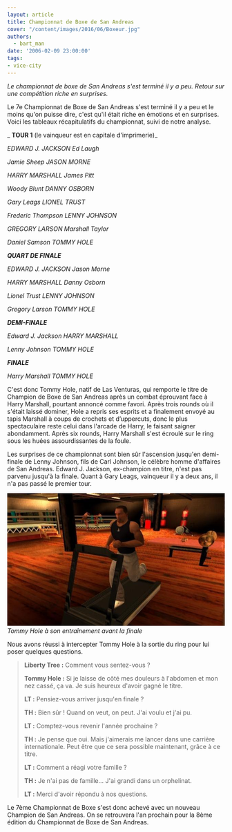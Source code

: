 ```yaml
---
layout: article
title: Championnat de Boxe de San Andreas
cover: "/content/images/2016/06/Boxeur.jpg"
authors:
  - bart_man
date: '2006-02-09 23:00:00'
tags:
- vice-city
---
```


_Le championnat de boxe de San Andreas s'est terminé il y a peu. Retour sur une compétition riche en surprises._

Le 7e Championnat de Boxe de San Andreas s'est terminé il y a peu et le moins qu'on puisse dire, c'est qu'il était riche en émotions et en surprises. Voici les tableaux récapitulatifs du championnat, suivi de notre analyse.

_ **TOUR 1** (le vainqueur est en capitale d'imprimerie)_

_EDWARD J. JACKSON Ed Laugh_

_Jamie Sheep JASON MORNE_

_HARRY MARSHALL James Pitt_

_Woody Blunt DANNY OSBORN_

_Gary Leags LIONEL TRUST_

_Frederic Thompson LENNY JOHNSON_

_GREGORY LARSON Marshall Taylor_

_Daniel Samson TOMMY HOLE_

**_QUART DE FINALE_**

_EDWARD J. JACKSON Jason Morne_

_HARRY MARSHALL Danny Osborn_

_Lionel Trust LENNY JOHNSON_

_Gregory Larson TOMMY HOLE_

**_DEMI-FINALE_**

_Edward J. Jackson HARRY MARSHALL_

_Lenny Johnson TOMMY HOLE_

**_FINALE_**

_Harry Marshall TOMMY HOLE_

C'est donc Tommy Hole, natif de Las Venturas, qui remporte le titre de Champion de Boxe de San Andreas après un combat éprouvant face à Harry Marshall, pourtant annoncé comme favori. Après trois rounds où il s'était laissé dominer, Hole a repris ses esprits et a finalement envoyé au tapis Marshall à coups de crochets et d’uppercuts, donc le plus spectaculaire reste celui dans l'arcade de Harry, le faisant saigner abondamment. Après six rounds, Harry Marshall s'est écroulé sur le ring sous les huées assourdissantes de la foule.

Les surprises de ce championnat sont bien sûr l'ascension jusqu'en demi-finale de Lenny Johnson, fils de Carl Johnson, le célèbre homme d'affaires de San Andreas. Edward J. Jackson, ex-champion en titre, n'est pas parvenu jusqu'à la finale. Quant à Gary Leags, vainqueur il y a deux ans, il n'a pas passé le premier tour.

![Tommy Hole à son entraînement avant la finale](/content/images/2005/01/Boxeur2.jpg)
_Tommy Hole à son entraînement avant la finale_

Nous avons réussi à intercepter Tommy Hole à la sortie du ring pour lui poser quelques questions.

> **Liberty Tree :** Comment vous sentez-vous ?
> 
> **Tommy Hole :** Si je laisse de côté mes douleurs à l'abdomen et mon nez cassé, ça va. Je suis heureux d'avoir gagné le titre.
> 
> **LT :** Pensiez-vous arriver jusqu'en finale ?
> 
> **TH :** Bien sûr ! Quand on veut, on peut. J'ai voulu et j'ai pu.
> 
> **LT :** Comptez-vous revenir l'année prochaine ?
> 
> **TH :** Je pense que oui. Mais j'aimerais me lancer dans une carrière internationale. Peut être que ce sera possible maintenant, grâce à ce titre.
> 
> **LT :** Comment a réagi votre famille ?
> 
> **TH :** Je n'ai pas de famille... J'ai grandi dans un orphelinat.
> 
> **LT :** Merci d'avoir répondu à nos questions.

Le 7ème Championnat de Boxe s'est donc achevé avec un nouveau Champion de San Andreas. On se retrouvera l'an prochain pour la 8ème édition du Championnat de Boxe de San Andreas.